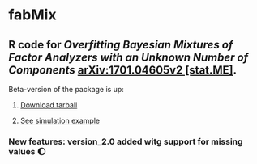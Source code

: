 # fabMix
 
## R code for *Overfitting Bayesian Mixtures of Factor Analyzers with an Unknown Number of Components* [arXiv:1701.04605v2 [stat.ME]](https://arxiv.org/abs/1701.04605).

Beta-version of the package is up:

1. [Download tarball](https://github.com/mqbssppe/overfittingFABMix/blob/master/fabMixPackage/version_1.0/fabMix_1.0.tar.gz)

2. [See simulation example](https://github.com/mqbssppe/overfittingFABMix/blob/master/simulations/mfaMethodsBenchmark.R)

### New features: version_2.0 added witg support for **missing values** :waxing_gibbous_moon:

